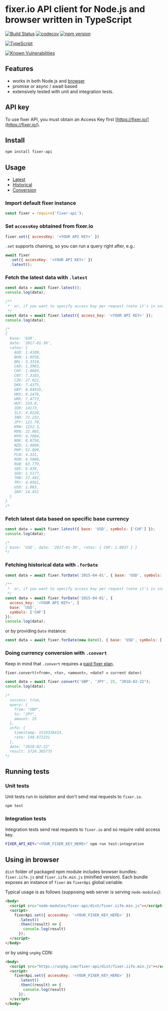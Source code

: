 # fixer.io API client for Node.js and browser written in TypeScript

[![Build Status](https://travis-ci.org/svlapin/fixer-api.svg?branch=master)](https://travis-ci.org/svlapin/fixer-api)
[![codecov](https://codecov.io/gh/svlapin/fixer-api/branch/master/graph/badge.svg)](https://codecov.io/gh/svlapin/fixer-api)
[![npm version](https://badge.fury.io/js/fixer-api.svg)](https://badge.fury.io/js/fixer-api)

[![TypeScript](https://badges.frapsoft.com/typescript/code/typescript.svg?v=101)](https://github.com/ellerbrock/typescript-badges/)

[![Known Vulnerabilities](https://snyk.io/test/github/svlapin/fixer-api/badge.svg)](https://snyk.io/test/github/svlapin/fixer-api)

## Features

* works in both Node.js and [browser](#using-in-browser)
* promise or async / await based
* extensively tested with unit and integration tests.

## API key

To use fixer API, you must obtain an Access Key first [https://fixer.io/](https://fixer.io/).

## Install

```sh
npm install fixer-api
```

## Usage

* [Latest](#fetch-the-latest-data-with-latest)
* [Historical](#fetching-historical-data-with-fordate)
* [Conversion](#doing-currency-conversion--with-convert)
### Import default fixer instance

```js
const fixer = require('fixer-api');
```

### Set `accessKey` obtained from fixer.io

```js
fixer.set({ accessKey: '<YOUR API KEY>' })
```

`.set` supports chaining, so you can run a query right after, e.g.:
```js
await fixer
  .set({ accessKey: '<YOUR API KEY>' })
  .latest();
```

### Fetch the latest data with `.latest`
```js
const data = await fixer.latest();
console.log(data);

/**
 *  or, if you want to specify access key per request (note it's in snake_case here)
 */
const data = await fixer.latest({ access_key: '<YOUR API KEY>' });
console.log(data);

/*
{
  base: 'EUR',
  date: '2017-01-30',
  rates: {
    AUD: 1.4109,
    BGN: 1.9558,
    BRL: 3.3318,
    CAD: 1.3983,
    CHF: 1.0669,
    CNY: 7.3103,
    CZK: 27.022,
    DKK: 7.4375,
    GBP: 0.84935,
    HKD: 8.2476,
    HRK: 7.4773,
    HUF: 310.8,
    IDR: 14173,
    ILS: 4.0228,
    INR: 72.232,
    JPY: 121.76,
    KRW: 1252.3,
    MXN: 22.085,
    MYR: 4.7094,
    NOK: 8.8758,
    NZD: 1.4668,
    PHP: 52.899,
    PLN: 4.331,
    RON: 4.5008,
    RUB: 63.779,
    SEK: 9.439,
    SGD: 1.5177,
    THB: 37.492,
    TRY: 4.0561,
    USD: 1.063,
    ZAR: 14.451
  }
}
/*
```

### Fetch latest data based on specific base currency

```js
const data = await fixer.latest({ base: 'USD', symbols: ['CHF'] });
console.log(data);

/*
{ base: 'USD', date: '2017-01-30', rates: { CHF: 1.0037 } }
*/
```

### Fetching historical data with `.forDate`

```js
const data = await fixer.forDate('2015-04-01', { base: 'USD', symbols: ['CHF'] });

/**
 *  or, if you want to specify access key per request (note it's in snake_case here)
 */
const data = await fixer.forDate('2015-04-01', {
  access_key: '<YOUR API KEY>', ]
  base: 'USD',
  symbols: ['CHF']
});
console.log(data);

```

or by providing `Date` instance:
```js
const data = await fixer.forDate(new Date(), { base: 'USD', symbols: ['CHF'] });
```

### Doing currency conversion  with `.convert`

Keep in mind that `.convert` requires a [paid fixer plan](https://fixer.io/product).

```
fixer.convert(<from>, <to>, <amount>, <date? = current date>)
```

```js
const data = await fixer.convert('GBP', 'JPY', 25, "2018-02-22");
console.log(data);

/*
  success: true,
  query: {
    from: "GBP",
    to: "JPY",
    amount: 25
  },
  info: {
    timestamp: 1519328414,
    rate: 148.972231
  },
  date: "2018-02-22"
  result: 3724.305775
*/

```

## Running tests

### Unit tests

Unit tests run in isolation and don't send real requests to `fixer.io`.

```sh
npm test
```

### Integration tests

Integration tests send real requests to `fixer.io` and so require valid access key.

```sh
FIXER_API_KEY="<YOUR_FIXER_KEY_HERE>" npm run test:integration
```

## Using in browser

`dist` folder of packaged npm module includes browser bundles: `fixer.iife.js` and `fixer.iife.min.js` (minified version). Each bundle exposes an instance of `fixer` as `fixerApi` global variable.

Typical usage is as follows (supposing web server is serving `node-modules`):

```html
<body>
  <script src="node-modules/fixer-api/dist/fixer.iife.min.js"></script>
  <script>
    fixerApi.set({ accessKey: '<YOUR_FIXER_KEY_HERE>' })
      .latest()
      .then((result) => {
        console.log(result)
      });
  </script>
</body>
```

or by using `unpkg` CDN:

```html
<body>
  <script src="https://unpkg.com/fixer-api/dist/fixer.iife.min.js"></script>
  <script>
    fixerApi.set({ accessKey: '<YOUR_FIXER_KEY_HERE>' })
      .latest()
      .then((result) => {
        console.log(result)
      });
  </script>
</body>
```
